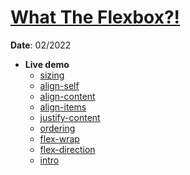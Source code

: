 <h1><a href="https://flexbox.io/" target="_blank">What The Flexbox?!</a></h1>
<p><strong>Date</strong>: 02/2022</p>
<ul>
  <li><strong>Live demo</strong>
    <ul>
      <li><a href="https://khalilagazal.github.io/playground/wes-bos/01-flexbox/09-sizing/" target="_blank">sizing</a></li>
      <li><a href="https://khalilagazal.github.io/playground/wes-bos/01-flexbox/08-align-self/" target="_blank">align-self</a></li>
      <li><a href="https://khalilagazal.github.io/playground/wes-bos/01-flexbox/07-align-content/" target="_blank">align-content</a></li>
      <li><a href="https://khalilagazal.github.io/playground/wes-bos/01-flexbox/06-align-items/" target="_blank">align-items</a></li>
      <li><a href="https://khalilagazal.github.io/playground/wes-bos/01-flexbox/05-justify-content/" target="_blank">justify-content</a></li>
      <li><a href="https://khalilagazal.github.io/playground/wes-bos/01-flexbox/04-ordering/" target="_blank">ordering</a></li>
      <li><a href="https://khalilagazal.github.io/playground/wes-bos/01-flexbox/03-flex-wrap/" target="_blank">flex-wrap</a></li>
      <li><a href="https://khalilagazal.github.io/playground/wes-bos/01-flexbox/02-flex-direction/" target="_blank">flex-direction</a></li>
      <li><a href="https://khalilagazal.github.io/playground/wes-bos/01-flexbox/01-intro/" target="_blank">intro</a></li>
    </ul>
  </li>
</ul>
